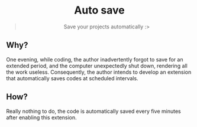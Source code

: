 <div align="center">

# Auto save
>Save your projects automatically :>

</div>

## Why?

One evening, while coding, the author inadvertently forgot to save for an extended period, and the computer unexpectedly shut down, rendering all the work useless. Consequently, the author intends to develop an extension that automatically saves codes at scheduled intervals.

## How?

Really nothing to do, the code is automatically saved every five minutes after enabling this extension.
